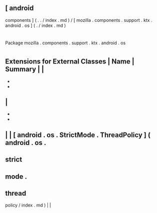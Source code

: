 [
android
-
components
]
(
.
.
/
index
.
md
)
/
[
mozilla
.
components
.
support
.
ktx
.
android
.
os
]
(
.
/
index
.
md
)
#
#
Package
mozilla
.
components
.
support
.
ktx
.
android
.
os
#
#
#
Extensions
for
External
Classes
|
Name
|
Summary
|
|
-
-
-
|
-
-
-
|
|
[
android
.
os
.
StrictMode
.
ThreadPolicy
]
(
android
.
os
.
-
strict
-
mode
.
-
thread
-
policy
/
index
.
md
)
|
|
